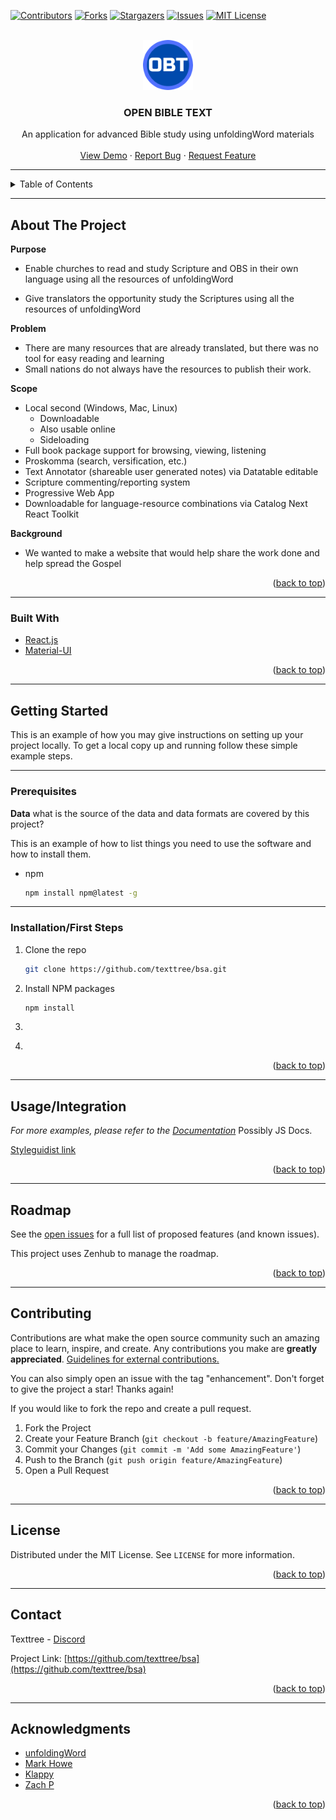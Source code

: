 <div id="top"></div>
<!--
*** Thanks for checking out the Best-README-Template. If you have a suggestion
*** that would make this better, please fork the repo and create a pull request
*** or simply open an issue with the tag "enhancement".
*** Don't forget to give the project a star!
*** Thanks again! Now go create something AMAZING! :D
-->



<!-- PROJECT SHIELDS -->
<!--
*** I'm using markdown "reference style" links for readability.
*** Reference links are enclosed in brackets [ ] instead of parentheses ( ).
*** See the bottom of this document for the declaration of the reference variables
*** for contributors-url, forks-url, etc. This is an optional, concise syntax you may use.
*** https://www.markdownguide.org/basic-syntax/#reference-style-links
-->
[![Contributors][contributors-shield]][contributors-url]
[![Forks][forks-shield]][forks-url]
[![Stargazers][stars-shield]][stars-url]
[![Issues][issues-shield]][issues-url]
[![MIT License][license-shield]][license-url]



<!-- PROJECT LOGO -->
<br />
<div align="center">
  <a href="https://github.com/texttree/bsa">
    <img src="public\android-chrome-384x384.png" alt="Logo" width="80" height="80">
  </a>

<h3 align="center">OPEN BIBLE TEXT</h3>

  <p align="center">
    An application for advanced Bible study using unfoldingWord materials
    <br />
    <br />
    <a href="https://develop--tt-bsa.netlify.app/">View Demo</a>
    ·
    <a href="https://github.com/texttree/bsa/issues">Report Bug</a>
    ·
    <a href="https://github.com/texttree/bsa/issues">Request Feature</a>
  </p>
</div>


***
<!-- TABLE OF CONTENTS -->
<details>
  <summary>Table of Contents</summary>
  <ol>
    <li>
      <a href="#about-the-project">About The Project</a>
      <ul>
        <li><a href="#built-with">Built With</a></li>
      </ul>
    </li>
    <li>
      <a href="#getting-started">Getting Started</a>
      <ul>
        <li><a href="#prerequisites">Prerequisites</a></li>
        <li><a href="#installation">Installation</a></li>
      </ul>
    </li>
    <li><a href="#usage">Usage</a></li>
    <li><a href="#roadmap">Roadmap</a></li>
    <li><a href="#contributing">Contributing</a></li>
    <li><a href="#license">License</a></li>
    <li><a href="#contact">Contact</a></li>
    <li><a href="#acknowledgments">Acknowledgments</a></li>
  </ol>
</details>



***
<!-- ABOUT THE PROJECT -->
## About The Project


**Purpose**
- Enable churches to read and study Scripture and OBS in their own language using all the resources of unfoldingWord

- Give translators the opportunity
study the Scriptures using all the resources of unfoldingWord

**Problem**
- There are many resources that are already translated, but there was no tool for easy reading and learning
- Small nations do not always have the resources to publish their work.

**Scope**
- Local second (Windows, Mac, Linux)
  - Downloadable
  - Also usable online
  - Sideloading
- Full book package support for browsing, viewing, listening
- Proskomma (search, versification, etc.)
- Text Annotator (shareable user generated notes) via Datatable editable
- Scripture commenting/reporting system
- Progressive Web App
- Downloadable for language-resource combinations via Catalog Next React Toolkit


**Background**
- We wanted to make a website that would help share the work done and help spread the Gospel


<p align="right">(<a href="#top">back to top</a>)</p>


***
### Built With

* [React.js](https://reactjs.org/)
* [Material-UI](https://v4.mui.com/)

<p align="right">(<a href="#top">back to top</a>)</p>



<!-- GETTING STARTED -->
***
## Getting Started

This is an example of how you may give instructions on setting up your project locally.
To get a local copy up and running follow these simple example steps.
***
### Prerequisites

**Data**
what is the source of the data and data formats are covered by this project?


This is an example of how to list things you need to use the software and how to install them.
* npm
  ```sh
  npm install npm@latest -g
  ```
***
### Installation/First Steps

1. Clone the repo
   ```sh
   git clone https://github.com/texttree/bsa.git
   ```
2. Install NPM packages
   ```sh
   npm install
   ```
3. 
   ```js
   
   ```
4. 
   ```js
   
   ```

<p align="right">(<a href="#top">back to top</a>)</p>


***
<!-- USAGE EXAMPLES -->
## Usage/Integration




_For more examples, please refer to the [Documentation](https://example.com)_  Possibly JS Docs. 

[Styleguidist link](https://example.netlify.app) 

<p align="right">(<a href="#top">back to top</a>)</p>


***
<!-- ROADMAP -->
## Roadmap

See the [open issues](https://github.com/texttree/bsa/issues) for a full list of proposed features (and known issues).

This project uses Zenhub to manage the roadmap.

<p align="right">(<a href="#top">back to top</a>)</p>



***
<!-- CONTRIBUTING -->
## Contributing

Contributions are what make the open source community such an amazing place to learn, inspire, and create. Any contributions you make are **greatly appreciated**.  [Guidelines for external contributions.](https://forum.door43.org)

You can also simply open an issue with the tag "enhancement".
Don't forget to give the project a star! Thanks again!

If you would like to fork the repo and create a pull request. 

1. Fork the Project
2. Create your Feature Branch (`git checkout -b feature/AmazingFeature`)
3. Commit your Changes (`git commit -m 'Add some AmazingFeature'`)
4. Push to the Branch (`git push origin feature/AmazingFeature`)
5. Open a Pull Request

<p align="right">(<a href="#top">back to top</a>)</p>

***
<!-- LICENSE -->
## License

Distributed under the MIT License. See `LICENSE` for more information.

<p align="right">(<a href="#top">back to top</a>)</p>


***
<!-- CONTACT -->
## Contact

Texttree - [Discord](https://discord.com/invite/AmFFGVBnj6)

Project Link: [https://github.com/texttree/bsa](https://github.com/texttree/bsa)

<p align="right">(<a href="#top">back to top</a>)</p>


***
## Acknowledgments

* [unfoldingWord](https://github.com/unfoldingWord)
* [Mark Howe](https://github.com/mvahowe)
* [Klappy](https://github.com/klappy)
* [Zach P](https://github.com/ancientTexts-net)

<p align="right">(<a href="#top">back to top</a>)</p>



<!-- MARKDOWN LINKS & IMAGES -->
<!-- https://www.markdownguide.org/basic-syntax/#reference-style-links -->
[contributors-shield]: https://img.shields.io/github/contributors/texttree/bsa.svg?style=for-the-badge
[contributors-url]: https://github.com/texttree/bsa/graphs/contributors
[forks-shield]: https://img.shields.io/github/forks/texttree/bsa.svg?style=for-the-badge
[forks-url]: https://github.com/texttree/bsa/network/members
[stars-shield]: https://img.shields.io/github/stars/texttree/bsa.svg?style=for-the-badge
[stars-url]: https://github.com/texttree/bsa/stargazers
[issues-shield]: https://img.shields.io/github/issues/texttree/bsa.svg?style=for-the-badge
[issues-url]: https://github.com/texttree/bsa/issues
[license-shield]: https://img.shields.io/github/license/texttree/bsa.svg?style=for-the-badge
[license-url]: https://github.com/texttree/bsa/blob/master/LICENSE
[product-screenshot]: images/screenshot.png
